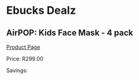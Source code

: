 
# Ebucks Dealz
## AirPOP: Kids Face Mask - 4 pack
[Product Page](https://www.ebucks.com/web/shop/productSelected.do?prodId=1065863126&catId=908607666)

Price: R299.00

Savings: 


	